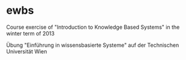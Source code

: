 ewbs
====

Course exercise of "Introduction to Knowledge Based Systems" in the winter term of 2013

Übung "Einführung in wissensbasierte Systeme" auf der Technischen Universität Wien
